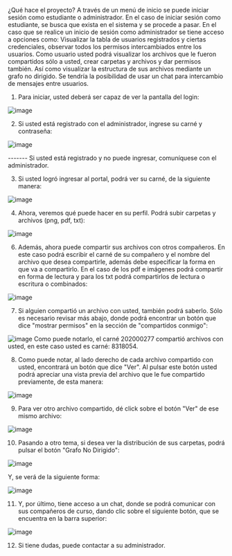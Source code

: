 ¿Qué hace el proyecto? A través de un menú de inicio se puede iniciar sesión como estudiante o administrador. En el caso de iniciar sesión como estudiante, se busca que exista en el sistema y se procede a pasar. En el caso que se realice un inicio de sesión como administrador se tiene acceso a opciones como: Visualizar la tabla de usuarios registrados y ciertas credenciales, observar todos los permisos intercambiados entre los usuarios. Como usuario usted podrá visualizar los archivos que le fueron compartidos sólo a usted, crear carpetas y archivos y dar permisos también. Así como visualizar la estructura de sus archivos mediante un grafo no dirigido. Se tendría la posibilidad de usar un chat para intercambio de mensajes entre usuarios.

1. Para iniciar, usted deberá ser capaz de ver la pantalla del login:

![image](https://user-images.githubusercontent.com/99098604/236710104-8742e474-996d-4996-8861-a0da1c29a75e.png)

2. Si usted está registrado con el administrador, ingrese su carné y contraseña: 

![image](https://user-images.githubusercontent.com/99098604/236710146-351b47f0-e07c-495f-a678-a52682570598.png)

------- Si usted está registrado y no puede ingresar, comuníquese con el administrador.

3. Si usted logró ingresar al portal, podrá ver su carné, de la siguiente manera:

![image](https://user-images.githubusercontent.com/99098604/236710242-e5a07a72-6b0f-48c5-a79d-29088300b575.png)

4. Ahora, veremos qué puede hacer en su perfil. Podrá subir carpetas y archivos (png, pdf, txt):

![image](https://user-images.githubusercontent.com/99098604/236710640-766df4f8-8222-4040-91a2-5521820850ff.png)

6. Además, ahora puede compartir sus archivos con otros compañeros. En este caso podrá escribir el carné de su compañero y el nombre del archivo que desea compartirle, además debe especificar la forma en que va a compartirlo. En el caso de los pdf e imágenes podrá compartir en forma de lectura y para los txt podrá compartirlos de lectura o escritura o combinados:

![image](https://user-images.githubusercontent.com/99098604/236710716-51209817-e661-484f-9867-6040e5eb729f.png)

7. Si alguien compartió un archivo con usted, también podrá saberlo. Sólo es necesario revisar más abajo, donde podrá encontrar un botón que dice "mostrar permisos" en la sección de "compartidos conmigo":

![image](https://user-images.githubusercontent.com/99098604/236710856-b1511459-d6b5-4f41-a6bc-ad2eb76146ab.png)
Como puede notarlo, el carné 202000277 compartió archivos con usted, en este caso usted es carné: 8318054.

8. Como puede notar, al lado derecho de cada archivo compartido con usted, encontrará un botón que dice "Ver". Al pulsar este botón usted podrá apreciar una vista previa del archivo que le fue compartido previamente, de esta manera:

![image](https://user-images.githubusercontent.com/99098604/236710967-987638b9-f428-4f8e-9e19-b3c8f1f97a37.png)

9. Para ver otro archivo compartido, dé click sobre el botón "Ver" de ese mismo archivo:

![image](https://user-images.githubusercontent.com/99098604/236711028-e1df2a0e-6819-4fc4-95f8-cff320b03d47.png)

10. Pasando a otro tema, si desea ver la distribución de sus carpetas, podrá pulsar el botón "Grafo No Dirigido":

![image](https://user-images.githubusercontent.com/99098604/236711289-8ea66f52-4c62-4cda-a652-2dc0c43ce41a.png)

Y, se verá de la siguiente forma: 

![image](https://user-images.githubusercontent.com/99098604/236711315-2ce1aacf-de06-47b4-a605-472988b14db0.png)

11. Y, por último, tiene acceso a un chat, donde se podrá comunicar con sus compañeros de curso, dando clic sobre el siguiente botón, que se encuentra en la barra superior:

![image](https://user-images.githubusercontent.com/99098604/236711449-a1a35588-2077-4ef4-8b51-f882b676c573.png)

12. Si tiene dudas, puede contactar a su administrador. 
